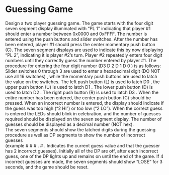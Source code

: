 # Guessing Game
Design a two player guessing game. The game starts with the four digit seven segment display illuminated with “PL 1” indicating that player #1 should enter a number between 0x0000 and 0xFFFF. The number is entered using the push buttons and slider switches. After the number has been entered, player #1 should press the center momentary push button (C). The seven segment displays are used to indicate this by now displaying “PL 2”, indicating it is player #2’s turn. Player #2 repeatedly enters four digit numbers until they correctly guess the number entered by player #1. The procedure for entering the four digit number (D3 D 2 D 1 D 0 ) is as follows: Slider switches 0 through 3 are used to enter a hexadecimal digit (DO NOT use all 16 switches) , while the momentary push buttons are used to latch the value on the switches. The left push button (L) is used to latch D0 , the upper push button (U) is used to latch D1 . The lower push button (D) is used to latch D2 . The right push button (R) is used to latch D3 . When the entire number has been entered, the center push button (C) should be pressed. When an incorrect number is entered, the display should indicate if the guess was too high (“2 HI”) or too low (“2 LO”). When the correct guess is entered the LEDs should blink in celebration, and the number of guesses required should be displayed on the seven segment display. The number of guesses should be displayed as a decimal number (NOT hex).  
The seven segments should show the latched digits during the guessing procedure as well as DP segments to show the number of incorrect guesses  
(example # # # . # . Indicates the current guess value and that the guesser has 2 incorrect guesses). Initially all of the DP are off, after each incorrect guess, one of the DP lights up and remains on until the end of the game. If 4 incorrect guesses are made, the seven segments should show “LOSE” for 3 seconds, and the game should be reset. 
